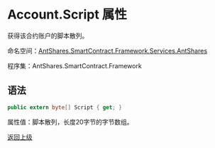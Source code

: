 # Account.Script 属性

获得该合约账户的脚本散列。

命名空间：[AntShares.SmartContract.Framework.Services.AntShares](../../AntShares.md)

程序集：AntShares.SmartContract.Framework

## 语法

```c#
public extern byte[] Script { get; }
```

属性值：脚本散列，长度20字节的字节数组。



[返回上级](../Account.md)